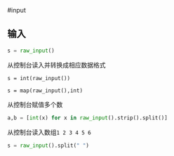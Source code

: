 #input

## 输入

```python
s = raw_input()
```

从控制台读入并转换成相应数据格式
```
s = int(raw_input())

s = map(raw_input(),int)
```

从控制台赋值多个数

```python
a,b = [int(x) for x in raw_input().strip().split()]
```

从控制台读入数组`1 2 3 4 5 6`

```python
s = raw_input().split(" ")
```
